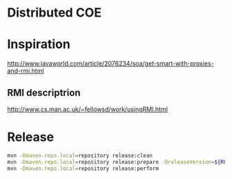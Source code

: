 # Distributed COE


# Inspiration

http://www.javaworld.com/article/2076234/soa/get-smart-with-proxies-and-rmi.html

## RMI descriptrion

http://www.cs.man.ac.uk/~fellowsd/work/usingRMI.html

# Release

```bash
mvn -Dmaven.repo.local=repository release:clean
mvn -Dmaven.repo.local=repository release:prepare -DreleaseVersion=${RELEASE_VER} -DdevelopmentVersion=${NEW_DEV_VER}
mvn -Dmaven.repo.local=repository release:perform
```
